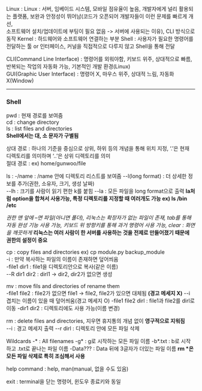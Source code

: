 Linux : Linux : 서버, 임베이드 시스템, 모바일 점유율이 높음, 개발자에게 널리 활용되는 플랫폼, 보완과 안정성이 뛰어남(코드가 오픈되어 개발자들이 이런 문제를 빠르게 개선,   
소프트웨어 설치/업데이트에 부팅이 필요 없음 -> 서버에 사용되는 이유), CLI 방식으로 동작 
Kernel : 하드웨어와 소프트웨어 연결하는 부분
Shell : 사용자가 필요한 명령어를 전달하는 툴 or 인터페이스, 커널을 직접적으로 다루지 않고 Shell을 통해 전달  

CLI(Command Line Interface) : 명령어를 외워야함, 키보드 위주, 상대적으로 빠름, 반복되는 작업의 자동화 가능, 기본적인 개발 환경(Linux)  
GUI(Graphic User Interface) : 명령어 X, 마우스 위주, 상대적 느림, 자동화 X(Window)  

---  
### Shell 

pwd : 현재 경로를 보여줌  
cd : change directory  
ls : list files and directories  
**Shell에서는 대, 소 문자가 구별됨**  
  
상대 경로 : 하나의 기준을 중심으로 상위, 하위 등의 개념을 통해 위치 지정, ‘.’은 현재 디렉토리를 의미하며 ‘..’은 상위 디렉토리를 의미   
절대 경로 : ex) home/gunwoo/file  

ls : 
-/name :  /name 안에 디렉토리 리스트를 보여줌
--l(long format) : 더 상세한 정보를 추가(권한, 소유자, 크기, 생성 날짜)  
--lh : 크기를 사람이 읽기 편한 k를 붙힘
--la : 모든 파일을 long format으로 출력
**la처럼 option을 합쳐서 사용가능, 특정 디렉토리를 지정할 때 여러개도 가능 ex) ls /bin /etc**  

*권한 맨 앞에 –면 파일(아니면 폴더), 리눅스는 확장자가 없는 파일이 존재, tab를 통해 자동 완성 기능 사용 가능, 키보드 위 방향키를 통해 과거 명령어 사용 가능, clear : 화면을 깨끗하게* 
**리눅스는 여러 사람이 한 서버를 사용하는 것을 전제로 만들어졌기 때문에 권한의 설정이 중요**  

cp : copy files and directories ex) cp module.py backup_module  
-i : 만약 복사하는 파일의 이름이 존재하면 덮어씌움  
-file1 dir1 : file1을 디렉토리안으로 복사(같은 이름)  
--R dir1 dir2 : dirl1 -> dir2, dir2가 없으면 생성  

mv : move fils and directories of rename them  
-file1 file2 : file2가 없으면 file1 -> file2, file2가 있으면 대체됨 **(경고 메세지 X)**
--i 겹치는 이름이 있을 때 덮어씌움(경고 메세지 O)
-file1 file2 dirl : file1과 file2를 dirl로 이동
-dir1 dir2 : 디렉토리에도 사용 가능(이름 변경)  

rm : delete files and directories, 지우면 휴지통의 개념 없이 **영구적으로 지워짐**  
--i : 경고 메세지 출력
--r dirl : 디렉토리 안에 모든 파일 삭제  

Wildcards
-* : All filenames
-g* : g로 시작하는 모든 파일 이름
-b*.txt : b로 시작하고 .txt로 끝나는 파일 이름
-Data??? : Data 뒤에 3글자가 더있는 파일 이름
**rm \*은 모든 파일 삭제로 특히 조심해서 사용** 

help command : help, man(manual, 없을 수도 있음)  

exit : terminal을 닫는 명령어, 윈도우 종료키와 동일  
